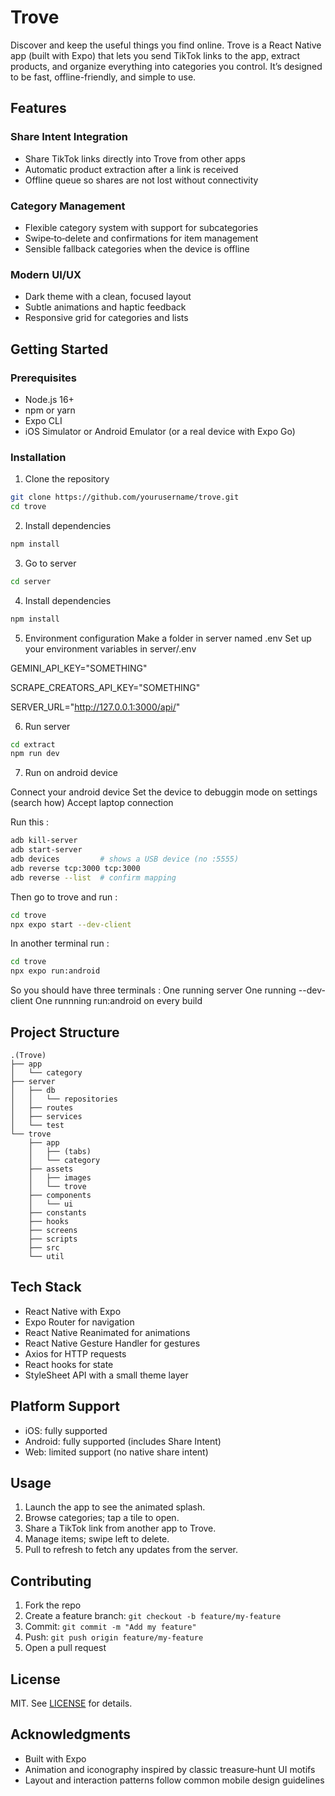 # Trove

Discover and keep the useful things you find online. Trove is a React Native app (built with Expo) that lets you send TikTok links to the app, extract products, and organize everything into categories you control. It’s designed to be fast, offline-friendly, and simple to use.

## Features

### Share Intent Integration

- Share TikTok links directly into Trove from other apps
- Automatic product extraction after a link is received
- Offline queue so shares are not lost without connectivity

### Category Management

- Flexible category system with support for subcategories
- Swipe‑to‑delete and confirmations for item management
- Sensible fallback categories when the device is offline

### Modern UI/UX

- Dark theme with a clean, focused layout
- Subtle animations and haptic feedback
- Responsive grid for categories and lists

## Getting Started

### Prerequisites

- Node.js 16+
- npm or yarn
- Expo CLI
- iOS Simulator or Android Emulator (or a real device with Expo Go)

### Installation

1. Clone the repository

```bash
git clone https://github.com/yourusername/trove.git
cd trove
```

2. Install dependencies

```bash
npm install
```

3. Go to server

```bash
cd server
```

4. Install dependencies

```bash
npm install
```

5. Environment configuration
   Make a folder in server named .env
   Set up your environment variables in server/.env

GEMINI_API_KEY="SOMETHING"

SCRAPE_CREATORS_API_KEY="SOMETHING"

SERVER_URL="http://127.0.0.1:3000/api/"

6. Run server

```bash
cd extract
npm run dev
```

7. Run on android device

Connect your android device
Set the device to debuggin mode on settings (search how)
Accept laptop connection

Run this :

```bash
adb kill-server
adb start-server
adb devices         # shows a USB device (no :5555)
adb reverse tcp:3000 tcp:3000
adb reverse --list  # confirm mapping
```

Then go to trove and run :

```bash
cd trove
npx expo start --dev-client
```

In another terminal run :

```bash
cd trove
npx expo run:android
```

So you should have three terminals :
One running server
One running --dev-client
One runnning run:android on every build

## Project Structure

```
.(Trove)
├── app
│   └── category
├── server
│   ├── db
│   │   └── repositories
│   ├── routes
│   ├── services
│   └── test
└── trove
    ├── app
    │   ├── (tabs)
    │   └── category
    ├── assets
    │   ├── images
    │   └── trove
    ├── components
    │   └── ui
    ├── constants
    ├── hooks
    ├── screens
    ├── scripts
    ├── src
    └── util

```

## Tech Stack

- React Native with Expo
- Expo Router for navigation
- React Native Reanimated for animations
- React Native Gesture Handler for gestures
- Axios for HTTP requests
- React hooks for state
- StyleSheet API with a small theme layer

## Platform Support

- iOS: fully supported
- Android: fully supported (includes Share Intent)
- Web: limited support (no native share intent)

## Usage

1. Launch the app to see the animated splash.
2. Browse categories; tap a tile to open.
3. Share a TikTok link from another app to Trove.
4. Manage items; swipe left to delete.
5. Pull to refresh to fetch any updates from the server.

## Contributing

1. Fork the repo
2. Create a feature branch: `git checkout -b feature/my-feature`
3. Commit: `git commit -m "Add my feature"`
4. Push: `git push origin feature/my-feature`
5. Open a pull request

## License

MIT. See [LICENSE](LICENSE) for details.

## Acknowledgments

- Built with Expo
- Animation and iconography inspired by classic treasure‑hunt UI motifs
- Layout and interaction patterns follow common mobile design guidelines
